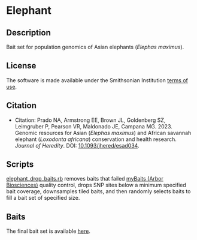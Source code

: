 # Elephant  
## Description  
Bait set for population genomics of Asian elephants (*Elephas maximus*).  
## License  
The software is made available under the Smithsonian Institution [terms of use](https://www.si.edu/termsofuse).  
## Citation  
* Citation: Prado NA, Armstrong EE, Brown JL, Goldenberg SZ, Leimgruber P, Pearson VR, Maldonado JE, Campana MG. 2023. Genomic resources for Asian (*Elephas maximus*) and African savannah elephant (*Loxodonta africana*) conservation and health research. *Journal of Heredity*. DOI: [10.1093/jhered/esad034](https://doi.org/10.1093/jhered/esad034).  
## Scripts  
[elephant_drop_baits.rb](elephant_drop_baits.rb) removes baits that failed [myBaits (Arbor Biosciences)](https://arborbiosci.com/genomics/targeted-sequencing/mybaits/) quality control, drops SNP sites below a minimum specified bait coverage, downsamples tiled baits, and then randomly selects baits to fill a bait set of specified size.  
## Baits  
The final bait set is available [here](elephant_baits.fa).  
